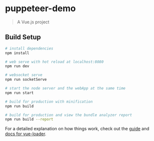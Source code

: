 # puppeteer-demo

> A Vue.js project

## Build Setup

``` bash
# install dependencies
npm install

# web serve with hot reload at localhost:8080
npm run dev

# websocket serve 
npm run socketServe

# start the node server and the webApp at the same time
npm run start

# build for production with minification
npm run build

# build for production and view the bundle analyzer report
npm run build --report
```

For a detailed explanation on how things work, check out the [guide](http://vuejs-templates.github.io/webpack/) and [docs for vue-loader](http://vuejs.github.io/vue-loader).

